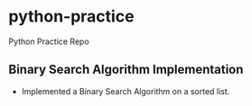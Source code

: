 # python-practice
Python Practice Repo 

## Binary Search Algorithm Implementation
  - Implemented a Binary Search Algorithm on a sorted list.
  

